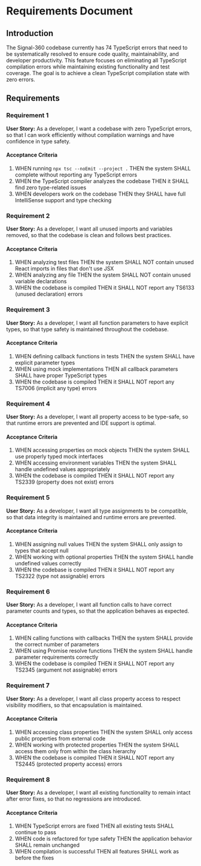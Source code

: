 # Requirements Document

## Introduction

The Signal-360 codebase currently has 74 TypeScript errors that need to be systematically resolved to ensure code quality, maintainability, and developer productivity. This feature focuses on eliminating all TypeScript compilation errors while maintaining existing functionality and test coverage. The goal is to achieve a clean TypeScript compilation state with zero errors.

## Requirements

### Requirement 1

**User Story:** As a developer, I want a codebase with zero TypeScript errors, so that I can work efficiently without compilation warnings and have confidence in type safety.

#### Acceptance Criteria

1. WHEN running `npx tsc --noEmit --project .` THEN the system SHALL complete without reporting any TypeScript errors
2. WHEN the TypeScript compiler analyzes the codebase THEN it SHALL find zero type-related issues
3. WHEN developers work on the codebase THEN they SHALL have full IntelliSense support and type checking

### Requirement 2

**User Story:** As a developer, I want all unused imports and variables removed, so that the codebase is clean and follows best practices.

#### Acceptance Criteria

1. WHEN analyzing test files THEN the system SHALL NOT contain unused React imports in files that don't use JSX
2. WHEN analyzing any file THEN the system SHALL NOT contain unused variable declarations
3. WHEN the codebase is compiled THEN it SHALL NOT report any TS6133 (unused declaration) errors

### Requirement 3

**User Story:** As a developer, I want all function parameters to have explicit types, so that type safety is maintained throughout the codebase.

#### Acceptance Criteria

1. WHEN defining callback functions in tests THEN the system SHALL have explicit parameter types
2. WHEN using mock implementations THEN all callback parameters SHALL have proper TypeScript types
3. WHEN the codebase is compiled THEN it SHALL NOT report any TS7006 (implicit any type) errors

### Requirement 4

**User Story:** As a developer, I want all property access to be type-safe, so that runtime errors are prevented and IDE support is optimal.

#### Acceptance Criteria

1. WHEN accessing properties on mock objects THEN the system SHALL use properly typed mock interfaces
2. WHEN accessing environment variables THEN the system SHALL handle undefined values appropriately
3. WHEN the codebase is compiled THEN it SHALL NOT report any TS2339 (property does not exist) errors

### Requirement 5

**User Story:** As a developer, I want all type assignments to be compatible, so that data integrity is maintained and runtime errors are prevented.

#### Acceptance Criteria

1. WHEN assigning null values THEN the system SHALL only assign to types that accept null
2. WHEN working with optional properties THEN the system SHALL handle undefined values correctly
3. WHEN the codebase is compiled THEN it SHALL NOT report any TS2322 (type not assignable) errors

### Requirement 6

**User Story:** As a developer, I want all function calls to have correct parameter counts and types, so that the application behaves as expected.

#### Acceptance Criteria

1. WHEN calling functions with callbacks THEN the system SHALL provide the correct number of parameters
2. WHEN using Promise resolve functions THEN the system SHALL handle parameter requirements correctly
3. WHEN the codebase is compiled THEN it SHALL NOT report any TS2345 (argument not assignable) errors

### Requirement 7

**User Story:** As a developer, I want all class property access to respect visibility modifiers, so that encapsulation is maintained.

#### Acceptance Criteria

1. WHEN accessing class properties THEN the system SHALL only access public properties from external code
2. WHEN working with protected properties THEN the system SHALL access them only from within the class hierarchy
3. WHEN the codebase is compiled THEN it SHALL NOT report any TS2445 (protected property access) errors

### Requirement 8

**User Story:** As a developer, I want all existing functionality to remain intact after error fixes, so that no regressions are introduced.

#### Acceptance Criteria

1. WHEN TypeScript errors are fixed THEN all existing tests SHALL continue to pass
2. WHEN code is refactored for type safety THEN the application behavior SHALL remain unchanged
3. WHEN compilation is successful THEN all features SHALL work as before the fixes